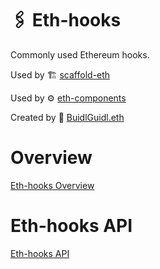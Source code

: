 # 🖇 Eth-hooks

Commonly used Ethereum hooks.

Used by 🏗 [scaffold-eth](https://github.com/scaffold-eth/scaffold-eth)

Used by ⚙ [eth-components](https://github.com/scaffold-eth/eth-components)

Created by 🏰 [BuidlGuidl.eth](https://BuidlGuidl.com)

# Overview

[Eth-hooks Overview](./overview.md)

# Eth-hooks API

[Eth-hooks API](./api/index.md)
